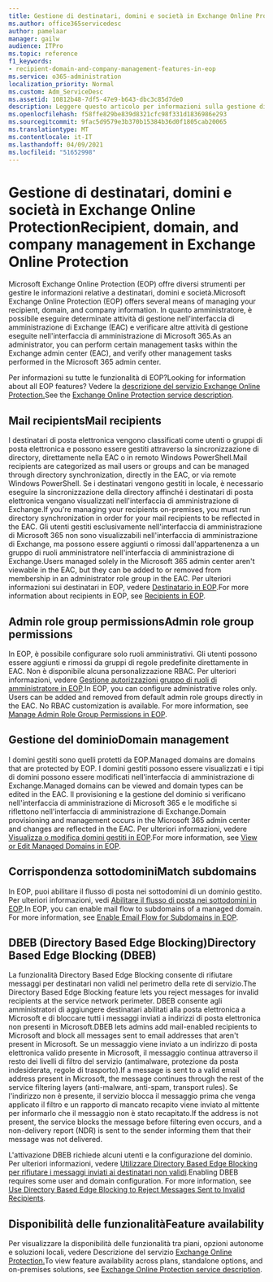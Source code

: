 ```yaml
---
title: Gestione di destinatari, domini e società in Exchange Online Protection
ms.author: office365servicedesc
author: pamelaar
manager: gailw
audience: ITPro
ms.topic: reference
f1_keywords:
- recipient-domain-and-company-management-features-in-eop
ms.service: o365-administration
localization_priority: Normal
ms.custom: Adm_ServiceDesc
ms.assetid: 10812b48-7df5-47e9-b643-dbc3c85d7de0
description: Leggere questo articolo per informazioni sulla gestione di destinatari, domini e società in Microsoft Exchange Online Protection (EOP).
ms.openlocfilehash: f58ffe829be839d8321cfc98f331d1836986e293
ms.sourcegitcommit: 9fac5d9579e3b370b15384b36d0f1805cab20065
ms.translationtype: MT
ms.contentlocale: it-IT
ms.lasthandoff: 04/09/2021
ms.locfileid: "51652998"
---
```

# <a name="recipient-domain-and-company-management-in-exchange-online-protection"></a><span data-ttu-id="30c24-103">Gestione di destinatari, domini e società in Exchange Online Protection</span><span class="sxs-lookup"><span data-stu-id="30c24-103">Recipient, domain, and company management in Exchange Online Protection</span></span>

<span data-ttu-id="30c24-104">Microsoft Exchange Online Protection (EOP) offre diversi strumenti per gestire le informazioni relative a destinatari, domini e società.</span><span class="sxs-lookup"><span data-stu-id="30c24-104">Microsoft Exchange Online Protection (EOP) offers several means of managing your recipient, domain, and company information.</span></span> <span data-ttu-id="30c24-105">In quanto amministratore, è possibile eseguire determinate attività di gestione nell'interfaccia di amministrazione di Exchange (EAC) e verificare altre attività di gestione eseguite nell'interfaccia di amministrazione di Microsoft 365.</span><span class="sxs-lookup"><span data-stu-id="30c24-105">As an administrator, you can perform certain management tasks within the Exchange admin center (EAC), and verify other management tasks performed in the Microsoft 365 admin center.</span></span>
  
<span data-ttu-id="30c24-106">Per informazioni su tutte le funzionalità di EOP?</span><span class="sxs-lookup"><span data-stu-id="30c24-106">Looking for information about all EOP features?</span></span> <span data-ttu-id="30c24-107">Vedere la [descrizione del servizio Exchange Online Protection.](exchange-online-protection-service-description.md)</span><span class="sxs-lookup"><span data-stu-id="30c24-107">See the [Exchange Online Protection service description](exchange-online-protection-service-description.md).</span></span>
  
## <a name="mail-recipients"></a><span data-ttu-id="30c24-108">Mail recipients</span><span class="sxs-lookup"><span data-stu-id="30c24-108">Mail recipients</span></span>

<span data-ttu-id="30c24-109">I destinatari di posta elettronica vengono classificati come utenti o gruppi di posta elettronica e possono essere gestiti attraverso la sincronizzazione di directory, direttamente nella EAC o in remoto Windows PowerShell.</span><span class="sxs-lookup"><span data-stu-id="30c24-109">Mail recipients are categorized as mail users or groups and can be managed through directory synchronization, directly in the EAC, or via remote Windows PowerShell.</span></span> <span data-ttu-id="30c24-110">Se i destinatari vengono gestiti in locale, è necessario eseguire la sincronizzazione della directory affinché i destinatari di posta elettronica vengano visualizzati nell'interfaccia di amministrazione di Exchange.</span><span class="sxs-lookup"><span data-stu-id="30c24-110">If you're managing your recipients on-premises, you must run directory synchronization in order for your mail recipients to be reflected in the EAC.</span></span> <span data-ttu-id="30c24-111">Gli utenti gestiti esclusivamente nell'interfaccia di amministrazione di Microsoft 365 non sono visualizzabili nell'interfaccia di amministrazione di Exchange, ma possono essere aggiunti o rimossi dall'appartenenza a un gruppo di ruoli amministratore nell'interfaccia di amministrazione di Exchange.</span><span class="sxs-lookup"><span data-stu-id="30c24-111">Users managed solely in the Microsoft 365 admin center aren't viewable in the EAC, but they can be added to or removed from membership in an administrator role group in the EAC.</span></span> <span data-ttu-id="30c24-112">Per ulteriori informazioni sui destinatari in EOP, vedere [Destinatario in EOP](/microsoft-365/security/office-365-security/manage-recipients-in-eop).</span><span class="sxs-lookup"><span data-stu-id="30c24-112">For more information about recipients in EOP, see [Recipients in EOP](/microsoft-365/security/office-365-security/manage-recipients-in-eop).</span></span>
  
## <a name="admin-role-group-permissions"></a><span data-ttu-id="30c24-113">Admin role group permissions</span><span class="sxs-lookup"><span data-stu-id="30c24-113">Admin role group permissions</span></span>

<span data-ttu-id="30c24-p104">In EOP, è possibile configurare solo ruoli amministrativi. Gli utenti possono essere aggiunti e rimossi da gruppi di regole predefinite direttamente in EAC. Non è disponibile alcuna personalizzazione RBAC. Per ulteriori informazioni, vedere [Gestione autorizzazioni gruppo di ruoli di amministratore in EOP](/microsoft-365/security/office-365-security/manage-admin-role-group-permissions-in-eop).</span><span class="sxs-lookup"><span data-stu-id="30c24-p104">In EOP, you can configure administrative roles only. Users can be added and removed from default admin role groups directly in the EAC. No RBAC customization is available. For more information, see [Manage Admin Role Group Permissions in EOP](/microsoft-365/security/office-365-security/manage-admin-role-group-permissions-in-eop).</span></span>
  
## <a name="domain-management"></a><span data-ttu-id="30c24-118">Gestione del dominio</span><span class="sxs-lookup"><span data-stu-id="30c24-118">Domain management</span></span>

<span data-ttu-id="30c24-119">I domini gestiti sono quelli protetti da EOP.</span><span class="sxs-lookup"><span data-stu-id="30c24-119">Managed domains are domains that are protected by EOP.</span></span> <span data-ttu-id="30c24-120">I domini gestiti possono essere visualizzati e i tipi di domini possono essere modificati nell'interfaccia di amministrazione di Exchange.</span><span class="sxs-lookup"><span data-stu-id="30c24-120">Managed domains can be viewed and domain types can be edited in the EAC.</span></span> <span data-ttu-id="30c24-121">Il provisioning e la gestione del dominio si verificano nell'interfaccia di amministrazione di Microsoft 365 e le modifiche si riflettono nell'interfaccia di amministrazione di Exchange.</span><span class="sxs-lookup"><span data-stu-id="30c24-121">Domain provisioning and management occurs in the Microsoft 365 admin center and changes are reflected in the EAC.</span></span> <span data-ttu-id="30c24-122">Per ulteriori informazioni, vedere [Visualizza o modifica domini gestiti in EOP](/microsoft-365/security/office-365-security/exchange-online-protection-overview).</span><span class="sxs-lookup"><span data-stu-id="30c24-122">For more information, see [View or Edit Managed Domains in EOP](/microsoft-365/security/office-365-security/exchange-online-protection-overview).</span></span>
  
## <a name="match-subdomains"></a><span data-ttu-id="30c24-123">Corrispondenza sottodomini</span><span class="sxs-lookup"><span data-stu-id="30c24-123">Match subdomains</span></span>

<span data-ttu-id="30c24-p106">In EOP, puoi abilitare il flusso di posta nei sottodomini di un dominio gestito. Per ulteriori informazioni, vedi [Abilitare il flusso di posta nei sottodomini in EOP](/microsoft-365/security/office-365-security/mail-flow-in-eop).</span><span class="sxs-lookup"><span data-stu-id="30c24-p106">In EOP, you can enable mail flow to subdomains of a managed domain. For more information, see [Enable Email Flow for Subdomains in EOP](/microsoft-365/security/office-365-security/mail-flow-in-eop).</span></span> 
  
## <a name="directory-based-edge-blocking-dbeb"></a><span data-ttu-id="30c24-126">DBEB (Directory Based Edge Blocking)</span><span class="sxs-lookup"><span data-stu-id="30c24-126">Directory Based Edge Blocking (DBEB)</span></span>

<span data-ttu-id="30c24-127">La funzionalità Directory Based Edge Blocking consente di rifiutare messaggi per destinatari non validi nel perimetro della rete di servizio.</span><span class="sxs-lookup"><span data-stu-id="30c24-127">The Directory Based Edge Blocking feature lets you reject messages for invalid recipients at the service network perimeter.</span></span> <span data-ttu-id="30c24-128">DBEB consente agli amministratori di aggiungere destinatari abilitati alla posta elettronica a Microsoft e di bloccare tutti i messaggi inviati a indirizzi di posta elettronica non presenti in Microsoft.</span><span class="sxs-lookup"><span data-stu-id="30c24-128">DBEB lets admins add mail-enabled recipients to Microsoft and block all messages sent to email addresses that aren't present in Microsoft.</span></span> <span data-ttu-id="30c24-129">Se un messaggio viene inviato a un indirizzo di posta elettronica valido presente in Microsoft, il messaggio continua attraverso il resto dei livelli di filtro del servizio (antimalware, protezione da posta indesiderata, regole di trasporto).</span><span class="sxs-lookup"><span data-stu-id="30c24-129">If a message is sent to a valid email address present in Microsoft, the message continues through the rest of the service filtering layers (anti-malware, anti-spam, transport rules).</span></span> <span data-ttu-id="30c24-130">Se l'indirizzo non è presente, il servizio blocca il messaggio prima che venga applicato il filtro e un rapporto di mancato recapito viene inviato al mittente per informarlo che il messaggio non è stato recapitato.</span><span class="sxs-lookup"><span data-stu-id="30c24-130">If the address is not present, the service blocks the message before filtering even occurs, and a non-delivery report (NDR) is sent to the sender informing them that their message was not delivered.</span></span> 
  
<span data-ttu-id="30c24-p108">L'attivazione DBEB richiede alcuni utenti e la configurazione del dominio. Per ulteriori informazioni, vedere [Utilizzare Directory Based Edge Blocking per rifiutare i messaggi inviati ai destinatari non validi](/exchange/mail-flow-best-practices/use-directory-based-edge-blocking).</span><span class="sxs-lookup"><span data-stu-id="30c24-p108">Enabling DBEB requires some user and domain configuration. For more information, see [Use Directory Based Edge Blocking to Reject Messages Sent to Invalid Recipients](/exchange/mail-flow-best-practices/use-directory-based-edge-blocking).</span></span>
  
## <a name="feature-availability"></a><span data-ttu-id="30c24-133">Disponibilità delle funzionalità</span><span class="sxs-lookup"><span data-stu-id="30c24-133">Feature availability</span></span>

<span data-ttu-id="30c24-134">Per visualizzare la disponibilità delle funzionalità tra piani, opzioni autonome e soluzioni locali, vedere Descrizione del servizio [Exchange Online Protection.](exchange-online-protection-service-description.md)</span><span class="sxs-lookup"><span data-stu-id="30c24-134">To view feature availability across plans, standalone options, and on-premises solutions, see [Exchange Online Protection service description](exchange-online-protection-service-description.md).</span></span>